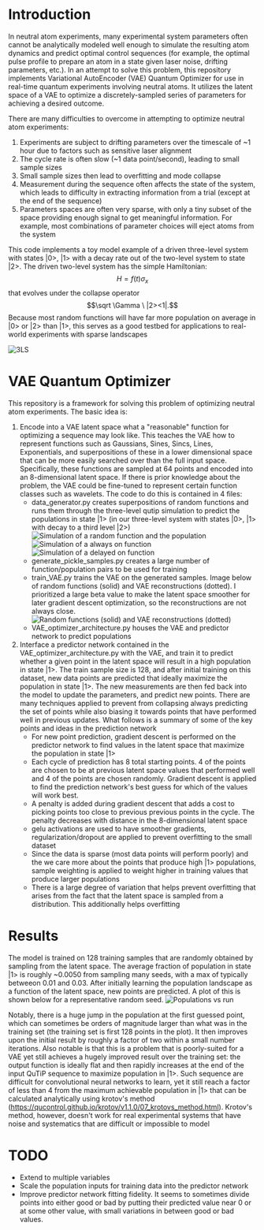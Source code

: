 # Introduction
  In neutral atom experiments, many experimental system parameters often cannot be analytically modeled well enough to simulate the resulting atom dynamics and predict optimal control sequences (for example, the optimal pulse profile to prepare an atom in a state given laser noise, drifting parameters, etc.). In an attempt to solve this problem, this repository implements Variational AutoEncoder (VAE) Quantum Optimizer for use in real-time quantum experiments involving neutral atoms. It utilizes the latent space of a VAE to optimize a discretely-sampled series of parameters for achieving a desired outcome.
 
  There are many difficulties to overcome in attempting to optimize neutral atom experiments:
  1. Experiments are subject to drifting parameters over the timescale of ~1 hour due to factors such as sensitive laser alignment
  2. The cycle rate is often slow (~1 data point/second), leading to small sample sizes
  3. Small sample sizes then lead to overfitting and mode collapse
  4. Measurement during the sequence often affects the state of the system, which leads to difficulty in extracting information from a trial (except at the end of the sequence)
  5. Parameters spaces are often very sparse, with only a tiny subset of the space providing enough signal to get meaningful information. For example, most combinations of parameter choices will eject atoms from the system

  This code implements a toy model example of a driven three-level system with states |0>, |1> with a decay rate out of the two-level system to state |2>. The driven two-level system has the simple Hamiltonian: $$H = f(t) \sigma _x$$ that evolves under the  collapse operator $$\sqrt \Gamma \ |2><1|.$$ Because most random functions will have far more population on average in |0> or |2> than |1>, this serves as a good testbed for applications to real-world experiments with sparse landscapes

  ![3LS](docs/3LS.png)
# VAE Quantum Optimizer 
 This repository is a framework for solving this problem of optimizing neutral atom experiments. The basic idea is:
 1. Encode into a VAE latent space what a "reasonable" function for optimizing a sequence may look like. This teaches the VAE how to represent functions such as Gaussians, Sines, Sincs, Lines, Exponentials, and superpositions of these in a lower dimensional space that can be more easily searched over than the full input space. Specifically, these functions are sampled at 64 points and encoded into an 8-dimensional latent space. If there is prior knowledge about the problem, the VAE could be fine-tuned to represent certain function classes such as wavelets. The code to do this is contained in 4 files:
    - data_generator.py creates superpositions of random functions and runs them through the three-level qutip simulation to predict the populations in state |1> (in our three-level system with states |0>, |1> with decay to a third level |2>) ![Simulation of a random function and the population](docs/sim_ex.png) ![Simulation of a always on function](docs/on.png) ![Simulation of a delayed on function](docs/delay_on.png)
    - generate_pickle_samples.py creates a large number of function/population pairs to be used for training
    - train_VAE.py trains the VAE on the generated samples. Image below of random functions (solid) and VAE reconstructions (dotted). I prioritized a large beta value to make the latent space smoother for later gradient descent optimization, so the reconstructions are not always close.
    ![Random functions (solid) and VAE reconstructions (dotted)](docs/functions+fits_example.png)
    - VAE_optimizer_architecture.py houses the VAE and predictor network to predict populations
 2. Interface a predictor network contained in the VAE_optimizer_architecture.py with the VAE, and train it to predict whether a given point in the latent space will result in a high population in state |1>. The train sample size is 128, and after initial training on this dataset, new data points are predicted that ideally maximize the population in state |1>. The new measurements are then fed back into the model to update the parameters, and predict new points. There are many techniques applied to prevent from collapsing  always predicting the set of points while also biasing it towards points that have performed well in previous updates. What follows is a summary of some of the key points and ideas in the prediction network
    - For new point prediction, gradient descent is performed on the predictor network to find values in the latent space that maximize the population in state |1>
    - Each cycle of prediction has 8 total starting points. 4 of the points are chosen to be at previous latent space values that performed well and 4 of the points are chosen randomly. Gradient descent is applied to find the prediction network's best guess for which of the values will work best.
    - A penalty is added during gradient descent that adds a cost to picking  points too close to previous previous points in the cycle. The penalty decreases with distance in the 8-dimensional latent space
    - gelu activations are used to have smoother gradients, regularization/dropout are applied to prevent overfitting to the small dataset
    - Since the data is sparse (most data points will perform poorly) and the we care more about the points that produce high |1> populations, sample weighting is applied to weight higher in training values that produce larger populations
    - There is a large degree of variation that helps prevent overfitting that arises from the fact that the latent space is sampled from a distribution. This additionally helps overfitting
    
    
# Results

The model is trained on 128 training samples that are randomly obtained by sampling from the latent space. The average fraction of population in state |1> is roughly ~0.0050 from sampling many seeds, with a max of typically betweeon 0.01 and 0.03. After initially learning the population landscape as a function of the latent space, new points are predicted. A plot of this is shown below for a representative random seed. 
![Populations vs run](docs/pop_vs_run.png)

Notably, there is a huge jump in the population at the first guessed point, which can sometimes be orders of magnitude larger than what was in the training set (the training set is first 128 points in the plot). It then improves upon the initial result by roughly a factor of two within a small number iterations. Also notable is that this is a problem that is poorly-suited for a VAE yet still achieves a hugely improved result over the training set: the output function is ideally flat and then rapidly increases at the end of the input QuTiP sequence to maximize population in |1>. Such sequence are difficult for convolutional neural networks to learn, yet it still reach a factor of less than 4 from the maximum achievable population in |1> that can be calculated analytically using krotov's method (https://qucontrol.github.io/krotov/v1.1.0/07_krotovs_method.html). Krotov's method, however, doesn't work for real experimental systems that have noise and systematics that are difficult or impossible to model



# TODO
- Extend to multiple variables
- Scale the population inputs for training data into the predictor network
- Improve predictor network fitting fidelity. It seems to sometimes divide points into either good or bad by putting their predicted value near 0 or at some other value, with small variations in between good or bad values.